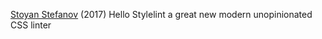 
[Stoyan Stefanov](https://www.phpied.com/hello-stylelint/)
(2017) Hello Stylelint
a great new modern unopinionated CSS linter
